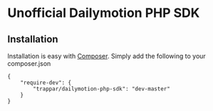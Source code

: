 Unofficial Dailymotion PHP SDK
===================

## Installation

Installation is easy with [Composer](https://getcomposer.org/). Simply add the following to your composer.json

    {
        "require-dev": {
            "trappar/dailymotion-php-sdk": "dev-master"
        }
    }